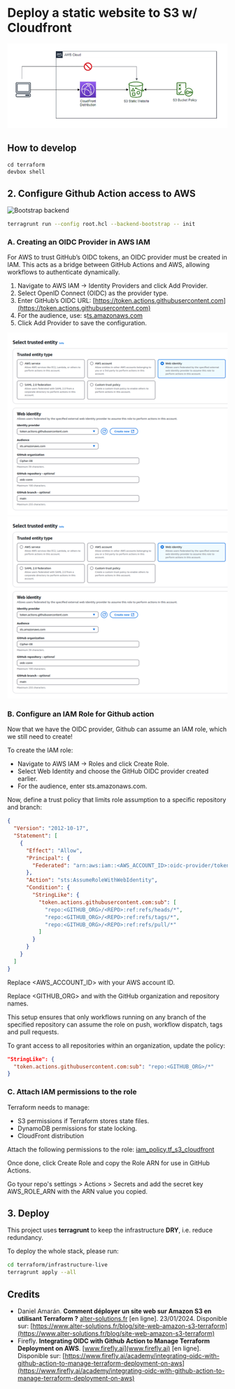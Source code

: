 # Deploy a static website to S3 w/ Cloudfront

![Architecture](./architecture.png)

## How to develop
```
cd terraform
devbox shell

```

## 2. Configure Github Action access to AWS
![Bootstrap backend](bootstrap_backend)
```sh
terragrunt run --config root.hcl --backend-bootstrap -- init
```

### A. Creating an OIDC Provider in AWS IAM

For AWS to trust GitHub’s OIDC tokens, an OIDC provider must be created in IAM. This acts as a bridge between GitHub Actions and AWS, allowing workflows to authenticate dynamically.

1. Navigate to AWS IAM → Identity Providers and click Add Provider.
2. Select OpenID Connect (OIDC) as the provider type.
3. Enter GitHub’s OIDC URL: [https://token.actions.githubusercontent.com](https://token.actions.githubusercontent.com)
4. For the audience, use: s[ts.amazonaws.com‍](ts.amazonaws.com‍)
5. Click Add Provider to save the configuration.

![](create_web_identity.png)
![](configure_web_identity.png)

### B. Configure an IAM Role for Github action

Now that we have the OIDC provider, Github can assume an IAM role, which we still need to create!

To create the IAM role:

- Navigate to AWS IAM → Roles and click Create Role.
- Select Web Identity and choose the GitHub OIDC provider created earlier.
- For the audience, enter sts.amazonaws.com.

Now, define a trust policy that limits role assumption to a specific repository and branch:

```json
{
  "Version": "2012-10-17",
  "Statement": [
    {
      "Effect": "Allow",
      "Principal": {
        "Federated": "arn:aws:iam::<AWS_ACCOUNT_ID>:oidc-provider/token.actions.githubusercontent.com"
      },
      "Action": "sts:AssumeRoleWithWebIdentity",
      "Condition": {
        "StringLike": {
          "token.actions.githubusercontent.com:sub": [
            "repo:<GITHUB_ORG>/<REPO>:ref:refs/heads/*",
            "repo:<GITHUB_ORG>/<REPO>:ref:refs/tags/*",
            "repo:<GITHUB_ORG>/<REPO>:ref:refs/pull/*"
          ]
        }
      }
    }
  ]
}
```

Replace <AWS_ACCOUNT_ID> with your AWS account ID.

Replace <GITHUB_ORG> and <REPO> with the GitHub organization and repository names.

This setup ensures that only workflows running on any branch of the specified repository can assume the role on push, workflow dispatch, tags and pull requests.

To grant access to all repositories within an organization, update the policy:

```json
"StringLike": {
  "token.actions.githubusercontent.com:sub": "repo:<GITHUB_ORG>/*"
}
```

### C. Attach IAM permissions to the role

Terraform needs to manage:

- S3 permissions if Terraform stores state files.
- DynamoDB permissions for state locking.
- CloudFront distribution

Attach the following permissions to the role: [iam_policy.tf_s3_cloudfront](iam_policy.tf_s3_cloudfront)

Once done, click Create Role and copy the Role ARN for use in GitHub Actions.

Go tyour repo's settings > Actions > Secrets and add the secret key AWS_ROLE_ARN with the ARN value you copied.

## 3. Deploy

This project uses **terragrunt** to keep the infrastructure **DRY**, i.e. reduce redundancy.

To deploy the whole stack, please run:

```sh
cd terraform/infrastructure-live
terragrunt apply --all
```

## Credits

- Daniel Amarán. **Comment déployer un site web sur Amazon S3 en utilisant Terraform ?** [alter-solutions.fr](alter-solutions.fr) [en ligne]. 23/01/2024. Disponible sur: [https://www.alter-solutions.fr/blog/site-web-amazon-s3-terraform](https://www.alter-solutions.fr/blog/site-web-amazon-s3-terraform)
- Firefly. **Integrating OIDC with Github Action to Manage Terraform Deployment on AWS**. [www.firefly.ai](www.firefly.ai) [en ligne]. Disponible sur: [https://www.firefly.ai/academy/integrating-oidc-with-github-action-to-manage-terraform-deployment-on-aws](https://www.firefly.ai/academy/integrating-oidc-with-github-action-to-manage-terraform-deployment-on-aws)
